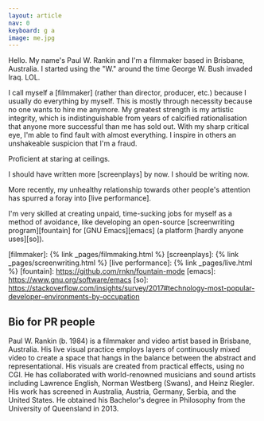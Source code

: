 ```yaml
---
layout: article
nav: 0
keyboard: g a
image: me.jpg
---
```


Hello. My name's Paul W. Rankin and I'm a filmmaker based in Brisbane,
Australia. I started using the "W." around the time George W. Bush invaded Iraq.
LOL.

I call myself a [filmmaker] (rather than director, producer, etc.) because
I usually do everything by myself. This is mostly through necessity because no
one wants to hire me anymore. My greatest strength is my artistic integrity, which is
indistinguishable from years of calcified rationalisation that anyone more
successful than me has sold out. With my sharp critical eye, I'm able to find
fault with almost everything. I inspire in others an unshakeable suspicion that
I'm a fraud.

Proficient at staring at ceilings.

I should have written more [screenplays] by now. I should be writing now.

More recently, my unhealthy relationship towards other people's attention has
spurred a foray into [live performance].

I'm very skilled at creating unpaid, time-sucking jobs for myself as a method of
avoidance, like developing an open-source [screenwriting program][fountain]
for [GNU Emacs][emacs] (a platform [hardly anyone uses][so]).

[filmmaker]: {% link _pages/filmmaking.html %}
[screenplays]: {% link _pages/screenwriting.html %}
[live performance]: {% link _pages/live.html %}
[fountain]: https://github.com/rnkn/fountain-mode
[emacs]: https://www.gnu.org/software/emacs
[so]: https://stackoverflow.com/insights/survey/2017#technology-most-popular-developer-environments-by-occupation

Bio for PR people
-----------------

Paul W. Rankin (b. 1984) is a filmmaker and video artist based in Brisbane,
Australia. His live visual practice employs layers of continuously mixed video
to create a space that hangs in the balance between the abstract and
representational. His visuals are created from practical effects, using no CGI.
He has collaborated with world-renowned musicians and sound artists including
Lawrence English, Norman Westberg (Swans), and Heinz Riegler. His work has
screened in Australia, Austria, Germany, Serbia, and the United States. He
obtained his Bachelor's degree in Philosophy from the University of Queensland in
2013.
